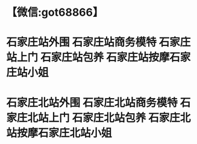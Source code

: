 # 【微信:got68866】
# 石家庄站外围 石家庄站商务模特 石家庄站上门 石家庄站包养 石家庄站按摩石家庄站小姐 
# 石家庄北站外围 石家庄北站商务模特 石家庄北站上门 石家庄北站包养 石家庄北站按摩石家庄北站小姐
